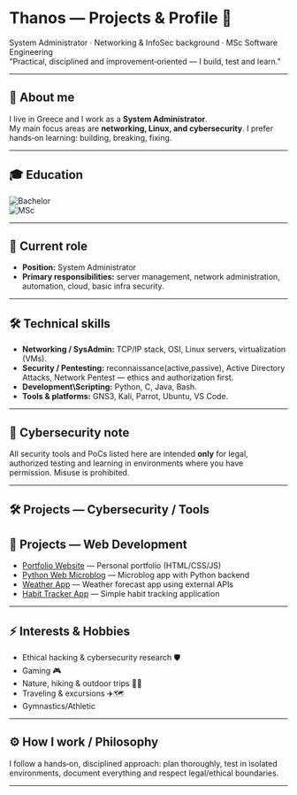 # Thanos — Projects & Profile 👋

System Administrator · Networking & InfoSec background · MSc Software Engineering  
"Practical, disciplined and improvement‑oriented — I build, test and learn."

---

## 📌 About me
I live in Greece and I work as a **System Administrator**.  
My main focus areas are **networking, Linux, and cybersecurity**. I prefer hands‑on learning: building, breaking, fixing.

---

## 🎓 Education
![Bachelor](https://img.shields.io/badge/Bachelor-Computer%20Engineering%20%2F%20Networking-blue)  
![MSc](https://img.shields.io/badge/MSc-Software%20Engineering-green)

---

## 💼 Current role
- **Position:** System Administrator  
- **Primary responsibilities:** server management, network administration, automation, cloud, basic infra security.

---

## 🛠 Technical skills
- **Networking / SysAdmin:** TCP/IP stack, OSI, Linux servers, virtualization (VMs).  
- **Security / Pentesting:** reconnaissance(active,passive), Active Directory Attacks, Network Pentest — ethics and authorization first.  
- **Development\Scripting:** Python, C, Java, Bash.  
- **Tools & platforms:** GNS3, Kali, Parrot, Ubuntu, VS Code.

---

## 🔐 Cybersecurity note
All security tools and PoCs listed here are intended **only** for legal, authorized testing and learning in environments where you have permission. Misuse is prohibited.

---
## 🛠 Projects — Cybersecurity / Tools


## 🚀 Projects — Web Development
- [Portfolio Website](https://github.com/thanos-el-greco/portfolio-website) — Personal portfolio (HTML/CSS/JS)  
- [Python Web Microblog](https://github.com/thanos-el-greco/python-web-microblog) — Microblog app with Python backend  
- [Weather App](https://github.com/thanos-el-greco/Weather-App) — Weather forecast app using external APIs  
- [Habit Tracker App](https://github.com/thanos-el-greco/Habit-Tracker-App) — Simple habit tracking application

---

## ⚡ Interests & Hobbies
- Ethical hacking & cybersecurity research 🛡️  
- Gaming 🎮  
- Nature, hiking & outdoor trips 🌲🚶  
- Traveling & excursions ✈️🗺️
- Gymnastics/Athletic

---

## ⚙️ How I work / Philosophy
I follow a hands‑on, disciplined approach: plan thoroughly, test in isolated environments, document everything and respect legal/ethical boundaries.

---
